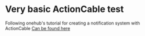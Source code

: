 # Very basic ActionCable test

Following onehub's tutorial for creating a notification system with ActionCable
[Can be found here](https://www.onehub.com/blog/2016/02/18/event-notifications-in-rails-5-with-actioncable/)
